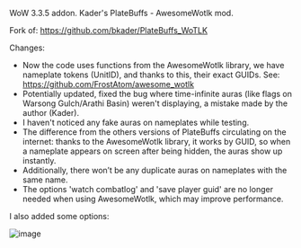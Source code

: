 WoW 3.3.5 addon. Kader's PlateBuffs - AwesomeWotlk mod.

Fork of: https://github.com/bkader/PlateBuffs_WoTLK

Changes: 
- Now the code uses functions from the AwesomeWotlk library, we have nameplate tokens (UnitID), and thanks to this, their exact GUIDs. See: https://github.com/FrostAtom/awesome_wotlk
- Potentially updated, fixed the bug where time-infinite auras (like flags on Warsong Gulch/Arathi Basin) weren't displaying, a mistake made by the author (Kader).
- I haven't noticed any fake auras on nameplates while testing.
- The difference from the others versions of PlateBuffs circulating on the internet: thanks to the AwesomeWotlk library, it works by GUID, so when a nameplate appears on screen after being hidden, the auras show up instantly. 
- Additionally, there won’t be any duplicate auras on nameplates with the same name.
- The options 'watch combatlog' and 'save player guid' are no longer needed when using AwesomeWotlk, which may improve performance.

I also added some options:

![image](https://github.com/user-attachments/assets/3ca0665d-88f3-4bcb-b368-823b49ca42b3)

